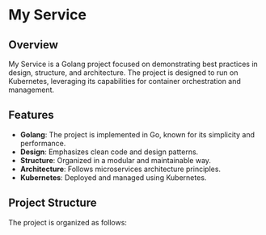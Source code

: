 # My Service

## Overview

My Service is a Golang project focused on demonstrating best practices in design, structure, and architecture. The project is designed to run on Kubernetes, leveraging its capabilities for container orchestration and management.

## Features

- **Golang**: The project is implemented in Go, known for its simplicity and performance.
- **Design**: Emphasizes clean code and design patterns.
- **Structure**: Organized in a modular and maintainable way.
- **Architecture**: Follows microservices architecture principles.
- **Kubernetes**: Deployed and managed using Kubernetes.

## Project Structure

The project is organized as follows:
